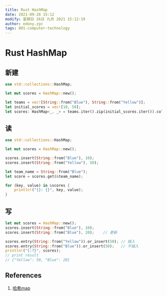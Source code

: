 ```yaml
---
title: Rust HashMap
date: 2021-09-26 15:12
modify: 星期日 26日 九月 2021 15:12:19
author: edony.zpc
tags: 001-computer-technology
---
```


# Rust HashMap
## 新建
```rust
use std::collections::HashMap;

let mut scores = HashMap::new();

let teams = vec![String::from("Blue"), String::from("Yellow")];
let initial_scores = vec![10, 50];
let scores: HashMap<_, _> = teams.iter().zip(initial_scores.iter()).collect();
```
## 读
```rust
use std::collections::HashMap;

let mut scores = HashMap::new();

scores.insert(String::from("Blue"), 10);
scores.insert(String::from("Yellow"), 50);

let team_name = String::from("Blue");
let score = scores.get(&team_name);

for (key, value) in &scores {
	println!("{}: {}", key, value);
}
```
## 写
```rust
let mut scores = HashMap::new();
scores.insert(String::from("Blue"), 10);
scores.insert(String::from("Blue"), 20);	// 更新

scores.entry(String::from("Yellow")).or_insert(50);	// 插入
scores.entry(String::from("Blue")).or_insert(50);	// 不插入
println!("{:?}", scores);
// print result
// {"Yellow": 50, "Blue": 20}
```
## References
1. [哈希map](https://kaisery.github.io/trpl-zh-cn/ch08-03-hash-maps.html)